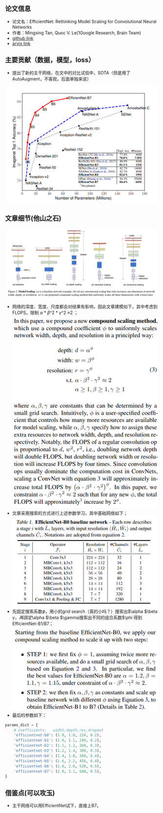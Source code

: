 <head>
    <script src="https://cdn.mathjax.org/mathjax/latest/MathJax.js?config=TeX-AMS-MML_HTMLorMML" type="text/javascript"></script>
    <script type="text/x-mathjax-config">
        MathJax.Hub.Config({
            tex2jax: {
            skipTags: ['script', 'noscript', 'style', 'textarea', 'pre'],
            inlineMath: [['$','$$']]
            }
        });
    </script>
</head>

## 论文信息
* 论文名：EfficientNet: Rethinking Model Scaling for Convolutional Neural Networks
* 作者：Mingxing Tan, Quoc V. Le(1Google Research, Brain Team)
* [github link](https://github.com/lukemelas/EfficientNet-PyTorch)
* [arvix link](https://arxiv.org/pdf/1905.11946.pdf)

## 主要贡献（数据，模型，loss）
- 提出了新的主干网络，在文中的对比试验中，SOTA（但是用了AutoAugment，不客观，后面单独来说）

![](performance.png)

## 文章细节(他山之石)
![](model_scale.png)
- 网络的深度、宽度、尺度都会对结果有影响，因此文章建模如下，其中考虑到FLOPS，限制 $\alpha$ * $\beta$^2 * $\gamma$^2 $\approx$2 ；
![](formula.png)
- 文章采用搜索的方式进行上述参数学习，其中基础网络如下；
![](basenet.png)
- 先固定搜索系数$\phi$，用小的grid search（真的小吗？）搜索出$\alpha $\beta $\gamma，再固定$\alpha $\beta $\gamma搜索出不同的组合系数$\phi 得到EfficientNet-B1/B7；
![](steps.png)
- 最后的参数如下：
```python
params_dict = {
    # Coefficients:   width,depth,res,dropout
    'efficientnet-b0': (1.0, 1.0, 224, 0.2),
    'efficientnet-b1': (1.0, 1.1, 240, 0.2),
    'efficientnet-b2': (1.1, 1.2, 260, 0.3),
    'efficientnet-b3': (1.2, 1.4, 300, 0.3),
    'efficientnet-b4': (1.4, 1.8, 380, 0.4),
    'efficientnet-b5': (1.6, 2.2, 456, 0.4),
    'efficientnet-b6': (1.8, 2.6, 528, 0.5),
    'efficientnet-b7': (2.0, 3.1, 600, 0.5),
}
```

## 借鉴点(可以攻玉)
- 主干网络可以用EfficientNet试下，直接上B7。